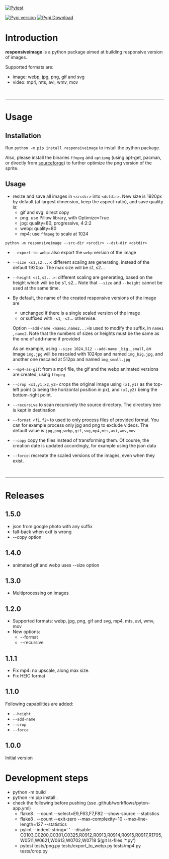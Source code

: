 [![Pytest](https://github.com/pascal-brand38/py-responsiveimage/actions/workflows/python-app.yml/badge.svg)](https://github.com/pascal-brand38/py-responsiveimage/actions/workflows/python-app.yml)

[![Pypi version](https://img.shields.io/pypi/v/responsiveimage.svg)](https://pypi.org/project/responsiveimage)
[![Pypi Download](https://img.shields.io/pypi/dm/responsiveimage.svg)](https://pypi.org/project/responsiveimage)

# Introduction

**responsiveimage** is a python package aimed at building responsive version of images.

Supported formats are:
* image: webp, jpg, png, gif and svg
* video: mp4, mts, avi, wmv, mov
<br>

____________
# Usage

## Installation

Run ```python -m pip install responsiveimage``` to install the python package.

Also, please install the binaries ```ffmpeg``` and ```optipng```
(using apt-get, pacman, or directly from
[sourceforge](https://optipng.sourceforge.net/))
to further optimize the png version of the sprite.

## Usage

* resize and save all images in ```<srcdir>``` into ```<dstdir>```. New size is 1920px by default (at largest dimension, keep the aspect-ratio), and save quality is:
  * gif and svg: direct copy
  * png: use Pillow library, with Optimize=True
  * jpg: quality=80, progressive, 4:2:2
  * webp: quality=80
  * mp4: use ```ffmpeg``` to scale at 1024

```
python -m responsiveimage --src-dir <srcdir> --dst-dir <dstdir>
```

* ```--export-to-webp```: also export the ```webp``` version of the image

* ```--size <s1,s2...>```: different scaling are generating, instead of the default 1920px.
  The max size will be s1, s2...

* ```--height <s1,s2...>```: different scaling are generating, based on the height which will be
  be s1, s2... Note that ```--size``` and ```--height``` cannot be used at the same time.

* By default, the name of the created responsive versions of the
  image are
  * unchanged if there is a single scaled version of the image
  * or suffixed with ```-s1```, ```-s2```... otherwise.

  Option ```--add-name <name1,name2...>```is used to modify the suffix, in ```name1``` , ```name2```.
  Note that the numbers of sizes or heights must be the same as the one of add-name if provided

  As an example, using ```--size 1024,512 --add-name _big,_small```, an image ```img.jpg``` will be rescaled with 1024px and named ```img_big.jpg```, and another one rescaled at 512px and named ```img_small.jpg```

* ```--mp4-as-gif```: from a mp4 file, the gif and the webp animated versions are created, using ```ffmpeg```

* ```--crop <x1,y1,x2,y2>``` crops the original image using ```(x1,y1)``` as the top-left point (x being the horizontal position in px), and ```(x2,y2)``` being the bottom-right point.

* ```--recursive``` to scan recursively the source directory. The directory tree is kept in destination

* ```--format <f1,f2>``` to used to only process files of provided format. You can
  for example process only jpg and png to exclude videos.
  The default value is ```jpg,png,webp,gif,svg,mp4,mts,avi,wmv,mov```

* ```--copy``` copy the files instead of transforming them. Of course, the creation date is updated accordingly,
  for example using the json data

* ```--force```: recreate the scaled versions of the images, even when they exist.

<br>

_____________________
# Releases

## 1.5.0
* json from google photo with any suffix
* fall-back when exif is wrong
* --copy option

## 1.4.0
* animated gif and webp uses --size option

## 1.3.0
* Multiprocessing on images

## 1.2.0
* Supported formats:
  webp, jpg, png, gif and svg, mp4, mts, avi, wmv, mov
* New options:
  * --format
  * --recursive

## 1.1.1
* Fix mp4: no upscale, along max size.
* Fix HEIC format

## 1.1.0

Following capabilities are added:
* ```--height```
* ```--add-name```
* ```--crop```
* ```--force```


## 1.0.0

Initial version


# Development steps

* python -m build
* python -m pip install .
* check the following before pushing (sse .github/workflows/pyton-app.yml)
    * flake8 . --count --select=E9,F63,F7,F82 --show-source --statistics
    * flake8 . --count --exit-zero --max-complexity=10 --max-line-length=127 --statistics
    * pylint --indent-string='  ' --disable C0103,C0200,C0301,C0325,R0912,R0913,R0914,R0915,R0917,R1705,W0511,W0621,W0613,W0702,W0718 $(git ls-files '*.py')
    * pytest tests/png.py tests/export_to_webp.py tests/mp4.py tests/crop.py
